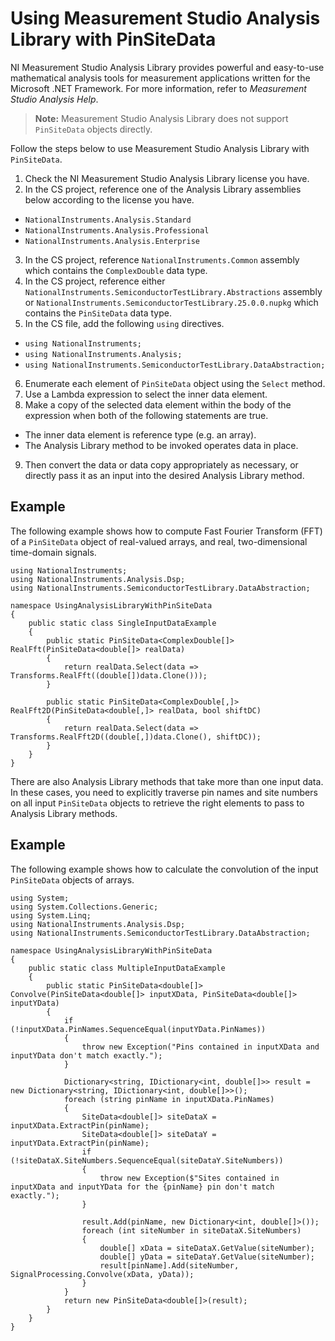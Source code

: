 # Using Measurement Studio Analysis Library with PinSiteData

NI Measurement Studio Analysis Library provides powerful and easy-to-use mathematical analysis tools for measurement applications written for the Microsoft .NET Framework. For more information, refer to *Measurement Studio Analysis Help*.

> **Note:** Measurement Studio Analysis Library does not support `PinSiteData` objects directly.

Follow the steps below to use Measurement Studio Analysis Library with `PinSiteData`.

1. Check the NI Measurement Studio Analysis Library license you have.
2. In the CS project, reference one of the Analysis Library assemblies below according to the license you have.
  - `NationalInstruments.Analysis.Standard`
  - `NationalInstruments.Analysis.Professional`
  - `NationalInstruments.Analysis.Enterprise`
3. In the CS project, reference `NationalInstruments.Common` assembly which contains the `ComplexDouble` data type.
4. In the CS project, reference either `NationalInstruments.SemiconductorTestLibrary.Abstractions` assembly or `NationalInstruments.SemiconductorTestLibrary.25.0.0.nupkg` which contains the `PinSiteData` data type.
5. In the CS file, add the following `using` directives.
  - `using NationalInstruments;`
  - `using NationalInstruments.Analysis;`
  - `using NationalInstruments.SemiconductorTestLibrary.DataAbstraction;`
6. Enumerate each element of `PinSiteData` object using the `Select` method.
7. Use a Lambda expression to select the inner data element.
8. Make a copy of the selected data element within the body of the expression when both of the following statements are true.
  - The inner data element is reference type (e.g. an array).
  - The Analysis Library method to be invoked operates data in place.
9. Then convert the data or data copy appropriately as necessary, or directly pass it as an input into the desired Analysis Library method.

## Example
The following example shows how to compute Fast Fourier Transform (FFT) of a `PinSiteData` object of real-valued arrays, and real, two-dimensional time-domain signals.
```
using NationalInstruments;
using NationalInstruments.Analysis.Dsp;
using NationalInstruments.SemiconductorTestLibrary.DataAbstraction;

namespace UsingAnalysisLibraryWithPinSiteData
{
    public static class SingleInputDataExample
    {
        public static PinSiteData<ComplexDouble[]> RealFft(PinSiteData<double[]> realData)
        {
            return realData.Select(data => Transforms.RealFft((double[])data.Clone()));
        }

        public static PinSiteData<ComplexDouble[,]> RealFft2D(PinSiteData<double[,]> realData, bool shiftDC)
        {
            return realData.Select(data => Transforms.RealFft2D((double[,])data.Clone(), shiftDC));
        }
    }
}
```

There are also Analysis Library methods that take more than one input data. In these cases, you need to explicitly traverse pin names and site numbers on all input `PinSiteData` objects to retrieve the right elements to pass to Analysis Library methods.

## Example
The following example shows how to calculate the convolution of the input `PinSiteData` objects of arrays.
```
using System;
using System.Collections.Generic;
using System.Linq;
using NationalInstruments.Analysis.Dsp;
using NationalInstruments.SemiconductorTestLibrary.DataAbstraction;

namespace UsingAnalysisLibraryWithPinSiteData
{
    public static class MultipleInputDataExample
    {
        public static PinSiteData<double[]> Convolve(PinSiteData<double[]> inputXData, PinSiteData<double[]> inputYData)
        {
            if (!inputXData.PinNames.SequenceEqual(inputYData.PinNames))
            {
                throw new Exception("Pins contained in inputXData and inputYData don't match exactly.");
            }

            Dictionary<string, IDictionary<int, double[]>> result = new Dictionary<string, IDictionary<int, double[]>>();
            foreach (string pinName in inputXData.PinNames)
            {
                SiteData<double[]> siteDataX = inputXData.ExtractPin(pinName);
                SiteData<double[]> siteDataY = inputYData.ExtractPin(pinName);
                if (!siteDataX.SiteNumbers.SequenceEqual(siteDataY.SiteNumbers))
                {
                    throw new Exception($"Sites contained in inputXData and inputYData for the {pinName} pin don't match exactly.");
                }

                result.Add(pinName, new Dictionary<int, double[]>());
                foreach (int siteNumber in siteDataX.SiteNumbers)
                {
                    double[] xData = siteDataX.GetValue(siteNumber);
                    double[] yData = siteDataY.GetValue(siteNumber);
                    result[pinName].Add(siteNumber, SignalProcessing.Convolve(xData, yData));
                }
            }
            return new PinSiteData<double[]>(result);
        }
    }
}
```